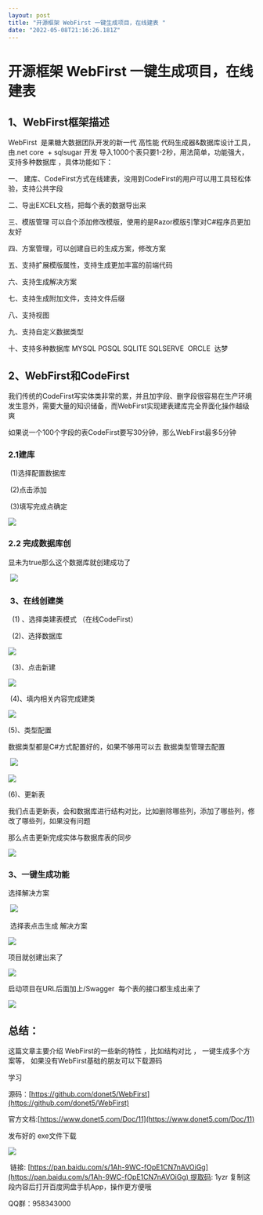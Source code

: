 ```yaml
---
layout: post
title: "开源框架 WebFirst 一键生成项目，在线建表 "
date: "2022-05-08T21:16:26.181Z"
---
```

开源框架 WebFirst 一键生成项目，在线建表
=========================

1、WebFirst框架描述
--------------

WebFirst  是果糖大数据团队开发的新一代 高性能 代码生成器&数据库设计工具，由.net core  + sqlsugar 开发 导入1000个表只要1-2秒，用法简单，功能强大，支持多种数据库 ，具体功能如下：

一、 建库、CodeFirst方式在线建表，没用到CodeFirst的用户可以用工具轻松体验，支持公共字段

二、导出EXCEL文档，把每个表的数据导出来

三、模版管理 可以自个添加修改模版，使用的是Razor模版引擎对C#程序员更加友好

四、方案管理，可以创建自已的生成方案，修改方案

五、支持扩展模版属性，支持生成更加丰富的前端代码

六、支持生成解决方案

七、支持生成附加文件，支持文件后缀

八、支持视图

九、支持自定义数据类型

十、支持多种数据库 MYSQL PGSQL SQLITE SQLSERVE  ORCLE  达梦 

2、WebFirst和CodeFirst
--------------------

我们传统的CodeFirst写实体类非常的累，并且加字段、删字段很容易在生产环境发生意外，需要大量的知识储备，而WebFirst实现建表建库完全界面化操作越级爽

如果说一个100个字段的表CodeFirst要写30分钟，那么WebFirst最多5分钟

### 2.1建库

 (1)选择配置数据库

 (2)点击添加

 (3)填写完成点确定

![](https://img2022.cnblogs.com/blog/746906/202205/746906-20220508190315774-807943619.png)

### 2.2 完成数据库创

显未为true那么这个数据库就创建成功了

 ![](https://img2022.cnblogs.com/blog/746906/202205/746906-20220508190721962-895115391.png)

###  3、在线创建类

  (1) 、选择类建表模式 （在线CodeFirst）

  (2)、选择数据库

![](https://img2022.cnblogs.com/blog/746906/202205/746906-20220508192854567-1078210969.png)

  (3)、点击新建

![](https://img2022.cnblogs.com/blog/746906/202205/746906-20220508192650214-1947156567.png)

 (4)、填内相关内容完成建类

![](https://img2022.cnblogs.com/blog/746906/202205/746906-20220508193018325-1879988973.png)

(5)、类型配置 

数据类型都是C#方式配置好的，如果不够用可以去 数据类型管理去配置

 ![](https://img2022.cnblogs.com/blog/746906/202205/746906-20220508193153897-55929251.png)

![](https://img2022.cnblogs.com/blog/746906/202205/746906-20220508193344424-232753322.png)

(6)、更新表

我们点击更新表，会和数据库进行结构对比，比如删除哪些列，添加了哪些列，修改了哪些列，如果没有问题

那么点击更新完成实体与数据库表的同步

![](https://img2022.cnblogs.com/blog/746906/202205/746906-20220508193655531-269688460.png)

### 3、一键生成功能

选择解决方案

 ![](https://img2022.cnblogs.com/blog/746906/202205/746906-20220508194024983-88475619.png)

 选择表点击生成 解决方案

![](https://img2022.cnblogs.com/blog/746906/202205/746906-20220508194346189-1495689586.png)

项目就创建出来了

![](https://img2022.cnblogs.com/blog/746906/202205/746906-20220508194435798-1671966008.png)

启动项目在URL后面加上/Swagger  每个表的接口都生成出来了

![](https://img2022.cnblogs.com/blog/746906/202205/746906-20220508194941373-1869588328.png)

总结：
---

这篇文章主要介绍 WebFirst的一些新的特性 ，比如结构对比 ， 一键生成多个方案等， 如果没有WebFirst基础的朋友可以下载源码

学习

源码：[https://github.com/donet5/WebFirst](https://github.com/donet5/WebFirst)

官方文档:[https://www.donet5.com/Doc/11](https://www.donet5.com/Doc/11)

发布好的 exe文件下载

![](https://img2022.cnblogs.com/blog/746906/202205/746906-20220508204029788-109282188.png)

 链接: [https://pan.baidu.com/s/1Ah-9WC-fOpE1CN7nAVOiGg](https://pan.baidu.com/s/1Ah-9WC-fOpE1CN7nAVOiGg) 提取码: 1yzr 复制这段内容后打开百度网盘手机App，操作更方便哦 

QQ群：958343000